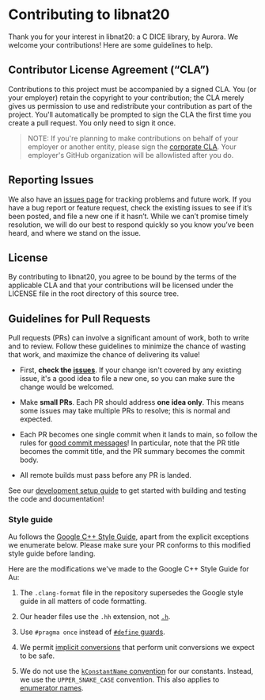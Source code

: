 # Contributing to libnat20

Thank you for your interest in libnat20: a C DICE library, by Aurora. We welcome your contributions!
Here are some guidelines to help.

## Contributor License Agreement (“CLA”)

Contributions to this project must be accompanied by a signed CLA. You (or your employer) retain the
copyright to your contribution; the CLA merely gives us permission to use and redistribute your
contribution as part of the project. You'll automatically be prompted to sign the CLA the first time
you create a pull request.  You only need to sign it once.

> NOTE: If you're planning to make contributions on behalf of your employer or another entity,
> please sign the [corporate
> CLA](https://docs.google.com/forms/d/e/1FAIpQLSdxFUhXe8cy5UMuu4cBQH_SPam0aQ5Yrxw0W8CHIpt0VhPV3g/viewform).
> Your employer's GitHub organization will be allowlisted after you do.

## Reporting Issues

We also have an [issues page](https://github.com/aurora-opensource/libnat20/issues) for tracking problems
and future work. If you have a bug report or feature request, check the existing issues to see if
it’s been posted, and file a new one if it hasn’t. While we can’t promise timely resolution, we will
do our best to respond quickly so you know you’ve been heard, and where we stand on the issue.

## License

By contributing to libnat20, you agree to be bound by the terms of the applicable CLA and that your
contributions will be licensed under the LICENSE file in the root directory of this source tree.

## Guidelines for Pull Requests

Pull requests (PRs) can involve a significant amount of work, both to
write and to review.  Follow these guidelines to minimize the chance of wasting that work, and
maximize the chance of delivering its value!

- First, **check the [issues](https://github.com/aurora-opensource/libnat20/issues)**.  If your change
  isn't covered by any existing issue, it's a good idea to file a new one, so you can make sure the
  change would be welcomed.

- Make **small PRs**.  Each PR should address **one idea only**.  This means some issues may take
  multiple PRs to resolve; this is normal and expected.

- Each PR becomes one single commit when it lands to main, so follow the rules for [good commit
  messages](https://cbea.ms/git-commit/)!  In particular, note that the PR title becomes the commit
  title, and the PR summary becomes the commit body.

- All remote builds must pass before any PR is landed.

See our [development setup guide](https://aurora-opensource.github.io/au/main/develop/) to get
started with building and testing the code and documentation!

### Style guide

Au follows the [Google C++ Style Guide](https://google.github.io/styleguide/cppguide.html), apart
from the explicit exceptions we enumerate below.  Please make sure your PR conforms to this modified
style guide before landing.

Here are the modifications we've made to the Google C++ Style Guide for Au:

1. The `.clang-format` file in the repository supersedes the Google style guide in all matters of
   code formatting.

2. Our header files use the `.hh` extension, not
   [`.h`](https://google.github.io/styleguide/cppguide.html#Header_Files).

3. Use `#pragma once` instead of [`#define`
   guards](https://google.github.io/styleguide/cppguide.html#The__define_Guard).

4. We permit [implicit
   conversions](https://google.github.io/styleguide/cppguide.html#Implicit_Conversions) that perform
   unit conversions we expect to be safe.

5. We do not use the [`kConstantName`
   convention](https://google.github.io/styleguide/cppguide.html#Constant_Names) for our constants.
   Instead, we use the `UPPER_SNAKE_CASE` convention.  This also applies to [enumerator
   names](https://google.github.io/styleguide/cppguide.html#Enumerator_Names).
